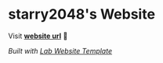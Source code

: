 
# starry2048's Website

Visit **[website url](#)** 🚀

_Built with [Lab Website Template](https://greene-lab.gitbook.io/lab-website-template-docs)_

